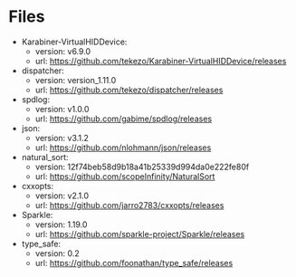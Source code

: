 # Files

- Karabiner-VirtualHIDDevice:
  - version: v6.9.0
  - url: <https://github.com/tekezo/Karabiner-VirtualHIDDevice/releases>
- dispatcher:
  - version: version_1.11.0
  - url: <https://github.com/tekezo/dispatcher/releases>
- spdlog:
  - version: v1.0.0
  - url: <https://github.com/gabime/spdlog/releases>
- json:
  - version: v3.1.2
  - url: <https://github.com/nlohmann/json/releases>
- natural_sort:
  - version: 12f74beb58d9b18a41b25339d994da0e222fe80f
  - url: <https://github.com/scopeInfinity/NaturalSort>
- cxxopts:
  - version: v2.1.0
  - url: <https://github.com/jarro2783/cxxopts/releases>
- Sparkle:
  - version: 1.19.0
  - url: <https://github.com/sparkle-project/Sparkle/releases>
- type_safe:
  - version: 0.2
  - url: <https://github.com/foonathan/type_safe/releases>
